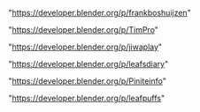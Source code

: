 "https://developer.blender.org/p/frankboshuijzen"

"https://developer.blender.org/p/TimPro"

"https://developer.blender.org/p/jiwaplay"

"https://developer.blender.org/p/leafsdiary"

"https://developer.blender.org/p/Piniteinfo"

"https://developer.blender.org/p/leafpuffs"

